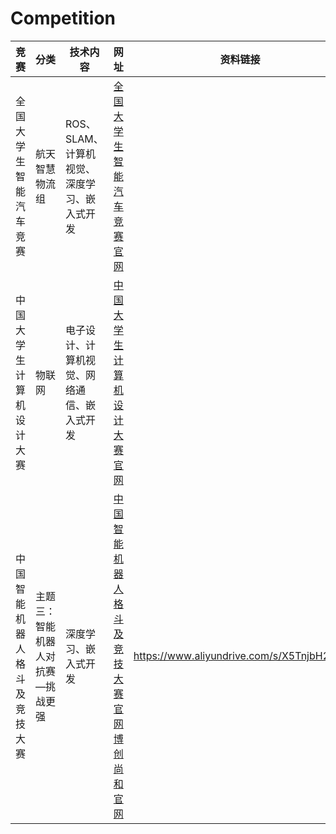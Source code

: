 # Competition
|竞赛|分类|技术内容|网址|资料链接|
|---|---|---|---|---|
|全国大学生智能汽车竞赛|航天智慧物流组|ROS、SLAM、计算机视觉、深度学习、嵌入式开发|[全国大学生智能汽车竞赛官网](https://smartcar.cdstm.cn/index)||
|中国大学生计算机设计大赛|物联网|电子设计、计算机视觉、网络通信、嵌入式开发|[中国大学生计算机设计大赛官网](https://www.jsjds.com.cn/)||
|中国智能机器人格斗及竞技大赛|主题三：智能机器人对抗赛—挑战更强|深度学习、嵌入式开发|[中国智能机器人格斗及竞技大赛官网](http://www.robo-maker.org/)<br> [博创尚和官网](http://www.uptech-robot.com/)|https://www.aliyundrive.com/s/X5TnjbH2k1a|
